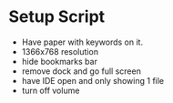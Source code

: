 # Setup Script

- Have paper with keywords on it.
- 1366x768 resolution
- hide bookmarks bar
- remove dock and go full screen
- have IDE open and only showing 1 file
- turn off volume
